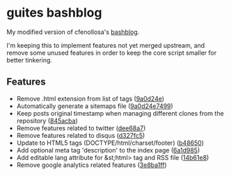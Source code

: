 # guites bashblog

My modified version of cfenollosa's [bashblog](https://github.com/cfenollosa/bashblog).

I'm keeping this to implement features not yet merged upstream, and remove some unused features in order to keep the core script smaller for better tinkering.

## Features

- Remove .html extension from list of tags ([9a0d24e](https://github.com/guites/bashblog/commit/9a0d24e749915a73214aa3350ecfc48c3188760c))
- Automatically generate a sitemaps file ([9a0d24e7499](https://github.com/guites/bashblog/commit/9a0d24e749915a73214aa3350ecfc48c3188760c))
- Keep posts original timestamp when managing different clones from the repository ([845acba](https://github.com/guites/bashblog/commit/845acbadf4abd32aa3fbdb271b796db56cfa3069))
- Remove features related to twitter ([dee68a7](https://github.com/guites/bashblog/commit/dee68a79c311148bd5c4371ef81a356482a7e066))
- Remove features related to disqus ([d327fc5](https://github.com/guites/bashblog/commit/d327fc516ac7dc8b86647fc844a83ee67fedd2bb))
- Update to HTML5 tags (DOCTYPE/html/charset/footer) ([b48650](https://github.com/guites/bashblog/commit/b48650a12239ca737691048729f06f6696069f3e))
- Add optional meta tag 'description' to the index page ([6a1d985](https://github.com/guites/bashblog/commit/6a1d985ae5ba60dab7c391831f3682b446d1e6fe))
- Add editable lang attribute for &st;html&gt; tag and RSS file ([14b61e8](https://github.com/guites/bashblog/commit/14b61e83c93647ea660f2d969f190e156a9f03cf))
- Remove google analytics related features ([3e8ba1ff](https://github.com/guites/bashblog/commit/3e8ba1ff26293b21cb117f68a6fb35089f72c446))

